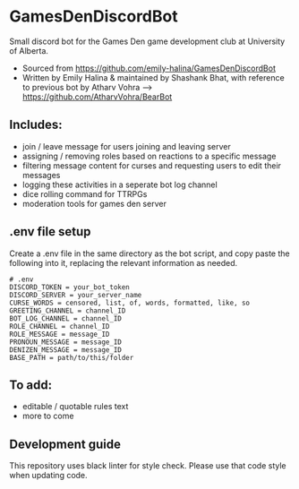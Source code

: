 # GamesDenDiscordBot
Small discord bot for the Games Den game development club at University of Alberta.

- Sourced from https://github.com/emily-halina/GamesDenDiscordBot
- Written by Emily Halina & maintained by Shashank Bhat, with reference to previous bot by Atharv Vohra --> https://github.com/AtharvVohra/BearBot

## Includes:
- join / leave message for users joining and leaving server
- assigning / removing roles based on reactions to a specific message
- filtering message content for curses and requesting users to edit their messages
- logging these activities in a seperate bot log channel
- dice rolling command for TTRPGs
- moderation tools for games den server


## .env file setup
Create a .env file in the same directory as the bot script, and copy paste the following into it, replacing the relevant information as needed.

```
# .env
DISCORD_TOKEN = your_bot_token
DISCORD_SERVER = your_server_name
CURSE_WORDS = censored, list, of, words, formatted, like, so
GREETING_CHANNEL = channel_ID
BOT_LOG_CHANNEL = channel_ID
ROLE_CHANNEL = channel_ID
ROLE_MESSAGE = message_ID
PRONOUN_MESSAGE = message_ID
DENIZEN_MESSAGE = message_ID
BASE_PATH = path/to/this/folder
```

## To add:
- editable / quotable rules text
- more to come


## Development guide

This repository uses black linter for style check. Please use that code style when updating code.
